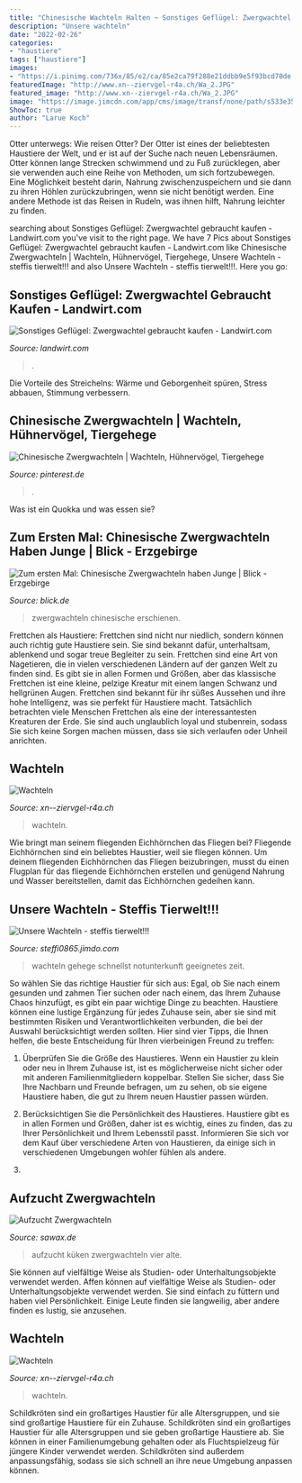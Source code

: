 ```yaml
---
title: "Chinesische Wachteln Halten ~ Sonstiges Geflügel: Zwergwachtel Gebraucht Kaufen"
description: "Unsere wachteln"
date: "2022-02-26"
categories:
- "haustiere"
tags: ["haustiere"]
images:
- "https://i.pinimg.com/736x/85/e2/ca/85e2ca79f288e21ddbb9e5f93bcd70de.jpg"
featuredImage: "http://www.xn--ziervgel-r4a.ch/Wa_2.JPG"
featured_image: "http://www.xn--ziervgel-r4a.ch/Wa_2.JPG"
image: "https://image.jimcdn.com/app/cms/image/transf/none/path/s533e35e7d4586e77/image/i2b600286afe35b05/version/1391423156/image.jpg"
ShowToc: true
author: "Larue Koch"
---
```



Otter unterwegs: Wie reisen Otter?
Der Otter ist eines der beliebtesten Haustiere der Welt, und er ist auf der Suche nach neuen Lebensräumen. Otter können lange Strecken schwimmend und zu Fuß zurücklegen, aber sie verwenden auch eine Reihe von Methoden, um sich fortzubewegen. Eine Möglichkeit besteht darin, Nahrung zwischenzuspeichern und sie dann zu ihren Höhlen zurückzubringen, wenn sie nicht benötigt werden. Eine andere Methode ist das Reisen in Rudeln, was ihnen hilft, Nahrung leichter zu finden.

	

		
searching about Sonstiges Geflügel: Zwergwachtel gebraucht kaufen - Landwirt.com you've visit to the right page. We have 7 Pics about Sonstiges Geflügel: Zwergwachtel gebraucht kaufen - Landwirt.com like Chinesische Zwergwachteln | Wachteln, Hühnervögel, Tiergehege, Unsere Wachteln - steffis tierwelt!!! and also Unsere Wachteln - steffis tierwelt!!!. Here you go:
		
    
## Sonstiges Geflügel: Zwergwachtel Gebraucht Kaufen - Landwirt.com

<img loading=lazy src="https://bilder.landwirt.com/0820/34e2a56e4b70a9ad4b3cafdf92f7e2fd.jpg" onerror="this.onerror=null;this.src='https://tse3.mm.bing.net/th?id=OIP.6MW254sSDYXotre2PR2_8AHaFn&amp;pid=15.1';" alt="Sonstiges Geflügel: Zwergwachtel gebraucht kaufen - Landwirt.com">

_Source: landwirt.com_

>. 

	

Die Vorteile des Streichelns: Wärme und Geborgenheit spüren, Stress abbauen, Stimmung verbessern.

    
## Chinesische Zwergwachteln | Wachteln, Hühnervögel, Tiergehege

<img loading=lazy src="https://i.pinimg.com/736x/85/e2/ca/85e2ca79f288e21ddbb9e5f93bcd70de.jpg" onerror="this.onerror=null;this.src='https://tse2.mm.bing.net/th?id=OIP.C1a_A_yhusOCNXNf86ciKAHaE8&amp;pid=15.1';" alt="Chinesische Zwergwachteln | Wachteln, Hühnervögel, Tiergehege">

_Source: pinterest.de_

>. 

	

Was ist ein Quokka und was essen sie?

    
## Zum Ersten Mal: Chinesische Zwergwachteln Haben Junge | Blick - Erzgebirge

<img loading=lazy src="https://www.blick.de/DYNIMG/zum-ersten-mal-chinesische-zwergwachteln-haben-junge/WNzfZXMBYD8w70yORrHx/05/34/7580534_M650x433C1020x687o0x20.jpg" onerror="this.onerror=null;this.src='https://tse1.mm.bing.net/th?id=OIP.U2IOZ4hx3dW2d7jqvt1WyQHaE_&amp;pid=15.1';" alt="Zum ersten Mal: Chinesische Zwergwachteln haben Junge | Blick - Erzgebirge">

_Source: blick.de_

>zwergwachteln chinesische erschienen. 

	

Frettchen als Haustiere: Frettchen sind nicht nur niedlich, sondern können auch richtig gute Haustiere sein. Sie sind bekannt dafür, unterhaltsam, ablenkend und sogar treue Begleiter zu sein.
Frettchen sind eine Art von Nagetieren, die in vielen verschiedenen Ländern auf der ganzen Welt zu finden sind. Es gibt sie in allen Formen und Größen, aber das klassische Frettchen ist eine kleine, pelzige Kreatur mit einem langen Schwanz und hellgrünen Augen. Frettchen sind bekannt für ihr süßes Aussehen und ihre hohe Intelligenz, was sie perfekt für Haustiere macht. Tatsächlich betrachten viele Menschen Frettchen als eine der interessantesten Kreaturen der Erde. Sie sind auch unglaublich loyal und stubenrein, sodass Sie sich keine Sorgen machen müssen, dass sie sich verlaufen oder Unheil anrichten.

    
## Wachteln

<img loading=lazy src="http://www.xn--ziervgel-r4a.ch/_derived/wachteln.htm_cmp_kopie-von-reise110_bnr.gif" onerror="this.onerror=null;this.src='https://tse1.mm.bing.net/th?id=OIP.92itY7hiD3TTaaeSDwaEBQHaBG&amp;pid=15.1';" alt="Wachteln">

_Source: xn--ziervgel-r4a.ch_

>wachteln. 

	

Wie bringt man seinem fliegenden Eichhörnchen das Fliegen bei?
Fliegende Eichhörnchen sind ein beliebtes Haustier, weil sie fliegen können. Um deinem fliegenden Eichhörnchen das Fliegen beizubringen, musst du einen Flugplan für das fliegende Eichhörnchen erstellen und genügend Nahrung und Wasser bereitstellen, damit das Eichhörnchen gedeihen kann.

    
## Unsere Wachteln - Steffis Tierwelt!!!

<img loading=lazy src="https://image.jimcdn.com/app/cms/image/transf/none/path/s533e35e7d4586e77/image/i2b600286afe35b05/version/1391423156/image.jpg" onerror="this.onerror=null;this.src='https://tse4.mm.bing.net/th?id=OIP.z8D3VGGx3hOkkFQ5MBndNQHaFj&amp;pid=15.1';" alt="Unsere Wachteln - steffis tierwelt!!!">

_Source: steffi0865.jimdo.com_

>wachteln gehege schnellst notunterkunft geeignetes zeit. 

	

So wählen Sie das richtige Haustier für sich aus: Egal, ob Sie nach einem gesunden und zahmen Tier suchen oder nach einem, das Ihrem Zuhause Chaos hinzufügt, es gibt ein paar wichtige Dinge zu beachten.
Haustiere können eine lustige Ergänzung für jedes Zuhause sein, aber sie sind mit bestimmten Risiken und Verantwortlichkeiten verbunden, die bei der Auswahl berücksichtigt werden sollten. Hier sind vier Tipps, die Ihnen helfen, die beste Entscheidung für Ihren vierbeinigen Freund zu treffen:
1. Überprüfen Sie die Größe des Haustieres. Wenn ein Haustier zu klein oder neu in Ihrem Zuhause ist, ist es möglicherweise nicht sicher oder mit anderen Familienmitgliedern koppelbar. Stellen Sie sicher, dass Sie Ihre Nachbarn und Freunde befragen, um zu sehen, ob sie eigene Haustiere haben, die gut zu Ihrem neuen Haustier passen würden.

2. Berücksichtigen Sie die Persönlichkeit des Haustieres. Haustiere gibt es in allen Formen und Größen, daher ist es wichtig, eines zu finden, das zu Ihrer Persönlichkeit und Ihrem Lebensstil passt. Informieren Sie sich vor dem Kauf über verschiedene Arten von Haustieren, da einige sich in verschiedenen Umgebungen wohler fühlen als andere.

3.

    
## Aufzucht Zwergwachteln

<img loading=lazy src="http://www.sawax.de/site2/Box22.jpg" onerror="this.onerror=null;this.src='https://tse2.mm.bing.net/th?id=OIP.IzMFlTrkf7xwr-4Ve5qrxAHaEs&amp;pid=15.1';" alt="Aufzucht Zwergwachteln">

_Source: sawax.de_

>aufzucht küken zwergwachteln vier alte. 

	

Sie können auf vielfältige Weise als Studien- oder Unterhaltungsobjekte verwendet werden.
Affen können auf vielfältige Weise als Studien- oder Unterhaltungsobjekte verwendet werden. Sie sind einfach zu füttern und haben viel Persönlichkeit. Einige Leute finden sie langweilig, aber andere finden es lustig, sie anzusehen.

    
## Wachteln

<img loading=lazy src="http://www.xn--ziervgel-r4a.ch/Wa_2.JPG" onerror="this.onerror=null;this.src='https://tse2.mm.bing.net/th?id=OIP.CQ1JPV5nrMhrL2dUrk_r_wHaFj&amp;pid=15.1';" alt="Wachteln">

_Source: xn--ziervgel-r4a.ch_

>wachteln. 

	

Schildkröten sind ein großartiges Haustier für alle Altersgruppen, und sie sind großartige Haustiere für ein Zuhause.
Schildkröten sind ein großartiges Haustier für alle Altersgruppen und sie geben großartige Haustiere ab. Sie können in einer Familienumgebung gehalten oder als Fluchtspielzeug für jüngere Kinder verwendet werden. Schildkröten sind außerdem anpassungsfähig, sodass sie sich schnell an ihre neue Umgebung anpassen können.

